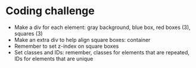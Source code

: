 # Coding challenge

- Make a div for each element: gray background, blue box, red boxes (3), squares (3)
- Make an extra div to help align square boxes: container
- Remember to set z-index on square boxes
- Set classes and IDs: remember, classes for elements that are repeated, IDs for elements that are unique
